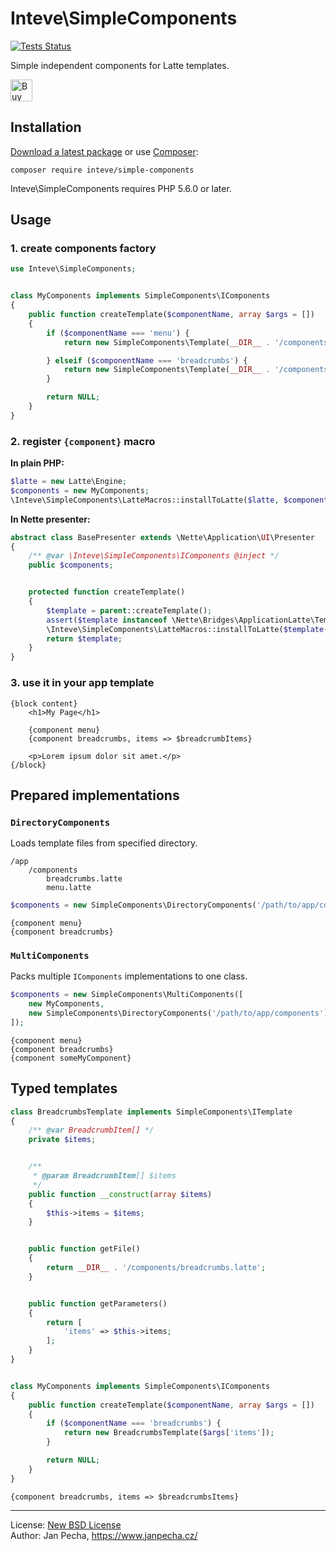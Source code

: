 
# Inteve\SimpleComponents

[![Tests Status](https://github.com/inteve/simple-components/workflows/Tests/badge.svg)](https://github.com/inteve/simple-components/actions)

Simple independent components for Latte templates.

<a href="https://www.paypal.me/janpecha/5eur"><img src="https://buymecoffee.intm.org/img/button-paypal-white.png" alt="Buy me a coffee" height="35"></a>


## Installation

[Download a latest package](https://github.com/inteve/simple-components/releases) or use [Composer](http://getcomposer.org/):

```
composer require inteve/simple-components
```

Inteve\SimpleComponents requires PHP 5.6.0 or later.


## Usage

### 1. create components factory

```php
use Inteve\SimpleComponents;


class MyComponents implements SimpleComponents\IComponents
{
	public function createTemplate($componentName, array $args = [])
	{
		if ($componentName === 'menu') {
			return new SimpleComponents\Template(__DIR__ . '/components/Menu.latte');

		} elseif ($componentName === 'breadcrumbs') {
			return new SimpleComponents\Template(__DIR__ . '/components/Breadcrumbs.latte', $args);
		}

		return NULL;
	}
}
```


### 2. register `{component}` macro

**In plain PHP:**

```php
$latte = new Latte\Engine;
$components = new MyComponents;
\Inteve\SimpleComponents\LatteMacros::installToLatte($latte, $components);
```


**In Nette presenter:**

```php
abstract class BasePresenter extends \Nette\Application\UI\Presenter
{
	/** @var \Inteve\SimpleComponents\IComponents @inject */
	public $components;


	protected function createTemplate()
	{
		$template = parent::createTemplate();
		assert($template instanceof \Nette\Bridges\ApplicationLatte\Template);
		\Inteve\SimpleComponents\LatteMacros::installToLatte($template->getLatte(), $this->components);
		return $template;
	}
}
```


### 3. use it in your app template

```latte
{block content}
	<h1>My Page</h1>

	{component menu}
	{component breadcrumbs, items => $breadcrumbItems}

	<p>Lorem ipsum dolor sit amet.</p>
{/block}
```


## Prepared implementations

### `DirectoryComponents`

Loads template files from specified directory.

```
/app
	/components
		breadcrumbs.latte
		menu.latte
```

```php
$components = new SimpleComponents\DirectoryComponents('/path/to/app/components');
```

```latte
{component menu}
{component breadcrumbs}
```


### `MultiComponents`

Packs multiple `IComponents` implementations to one class.

```php
$components = new SimpleComponents\MultiComponents([
	new MyComponents,
	new SimpleComponents\DirectoryComponents('/path/to/app/components')
]);
```

```latte
{component menu}
{component breadcrumbs}
{component someMyComponent}
```


## Typed templates

```php
class BreadcrumbsTemplate implements SimpleComponents\ITemplate
{
	/** @var BreadcrumbItem[] */
	private $items;


	/**
	 * @param BreadcrumbItem[] $items
	 */
	public function __construct(array $items)
	{
		$this->items = $items;
	}


	public function getFile()
	{
		return __DIR__ . '/components/breadcrumbs.latte';
	}


	public function getParameters()
	{
		return [
			'items' => $this->items;
		];
	}
}


class MyComponents implements SimpleComponents\IComponents
{
	public function createTemplate($componentName, array $args = [])
	{
		if ($componentName === 'breadcrumbs') {
			return new BreadcrumbsTemplate($args['items']);
		}

		return NULL;
	}
}
```

```latte
{component breadcrumbs, items => $breadcrumbsItems}
```


------------------------------

License: [New BSD License](license.md)
<br>Author: Jan Pecha, https://www.janpecha.cz/
